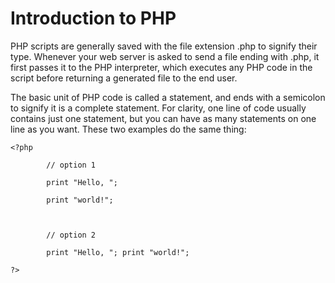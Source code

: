 # Introduction to PHP

PHP scripts are generally saved with the file extension .php to signify their type. Whenever your web server is asked to send a file ending with .php, it first passes it to the PHP interpreter, which executes any PHP code in the script before returning a generated file to the end user. 

The basic unit of PHP code is called a statement, and ends with a semicolon to signify it is a complete statement. For clarity, one line of code usually contains just one statement, but you can have as many statements on one line as you want. These two examples do the same thing:

```
<?php

        // option 1

        print "Hello, ";

        print "world!";



        // option 2

        print "Hello, "; print "world!";

?>
```



